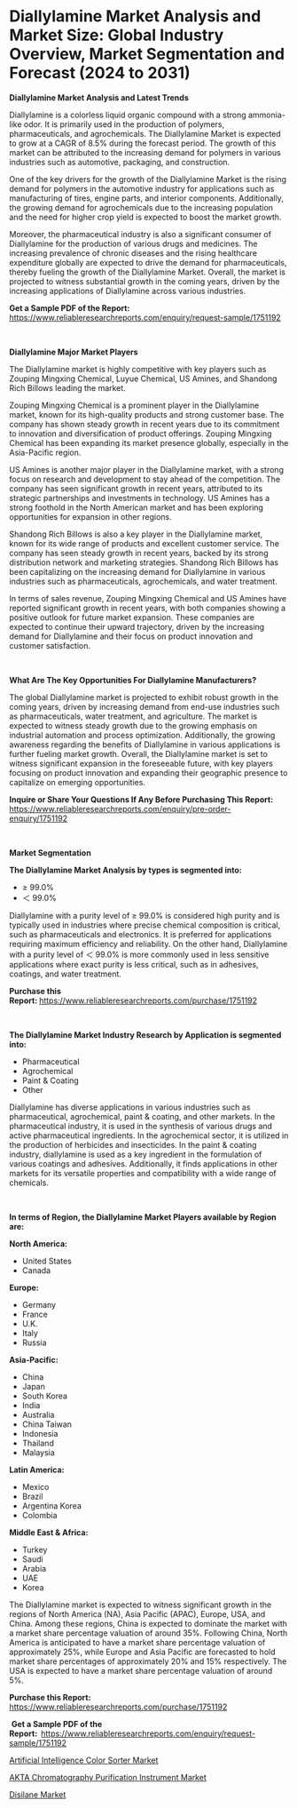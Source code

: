 <p><h1>Diallylamine Market Analysis and Market Size: Global Industry Overview, Market Segmentation and Forecast (2024 to 2031)</h1></p><p><strong>Diallylamine Market Analysis and Latest Trends</strong></p>
<p><p>Diallylamine is a colorless liquid organic compound with a strong ammonia-like odor. It is primarily used in the production of polymers, pharmaceuticals, and agrochemicals. The Diallylamine Market is expected to grow at a CAGR of 8.5% during the forecast period. The growth of this market can be attributed to the increasing demand for polymers in various industries such as automotive, packaging, and construction.</p><p>One of the key drivers for the growth of the Diallylamine Market is the rising demand for polymers in the automotive industry for applications such as manufacturing of tires, engine parts, and interior components. Additionally, the growing demand for agrochemicals due to the increasing population and the need for higher crop yield is expected to boost the market growth.</p><p>Moreover, the pharmaceutical industry is also a significant consumer of Diallylamine for the production of various drugs and medicines. The increasing prevalence of chronic diseases and the rising healthcare expenditure globally are expected to drive the demand for pharmaceuticals, thereby fueling the growth of the Diallylamine Market. Overall, the market is projected to witness substantial growth in the coming years, driven by the increasing applications of Diallylamine across various industries.</p></p>
<p><strong>Get a Sample PDF of the Report:&nbsp;</strong> <a href="https://www.reliableresearchreports.com/enquiry/request-sample/1751192">https://www.reliableresearchreports.com/enquiry/request-sample/1751192</a></p>
<p>&nbsp;</p>
<p><strong>Diallylamine Major Market Players</strong></p>
<p><p>The Diallylamine market is highly competitive with key players such as Zouping Mingxing Chemical, Luyue Chemical, US Amines, and Shandong Rich Billows leading the market. </p><p>Zouping Mingxing Chemical is a prominent player in the Diallylamine market, known for its high-quality products and strong customer base. The company has shown steady growth in recent years due to its commitment to innovation and diversification of product offerings. Zouping Mingxing Chemical has been expanding its market presence globally, especially in the Asia-Pacific region.</p><p>US Amines is another major player in the Diallylamine market, with a strong focus on research and development to stay ahead of the competition. The company has seen significant growth in recent years, attributed to its strategic partnerships and investments in technology. US Amines has a strong foothold in the North American market and has been exploring opportunities for expansion in other regions.</p><p>Shandong Rich Billows is also a key player in the Diallylamine market, known for its wide range of products and excellent customer service. The company has seen steady growth in recent years, backed by its strong distribution network and marketing strategies. Shandong Rich Billows has been capitalizing on the increasing demand for Diallylamine in various industries such as pharmaceuticals, agrochemicals, and water treatment.</p><p>In terms of sales revenue, Zouping Mingxing Chemical and US Amines have reported significant growth in recent years, with both companies showing a positive outlook for future market expansion. These companies are expected to continue their upward trajectory, driven by the increasing demand for Diallylamine and their focus on product innovation and customer satisfaction.</p></p>
<p>&nbsp;</p>
<p><strong>What Are The Key Opportunities For Diallylamine Manufacturers?</strong></p>
<p><p>The global Diallylamine market is projected to exhibit robust growth in the coming years, driven by increasing demand from end-use industries such as pharmaceuticals, water treatment, and agriculture. The market is expected to witness steady growth due to the growing emphasis on industrial automation and process optimization. Additionally, the growing awareness regarding the benefits of Diallylamine in various applications is further fueling market growth. Overall, the Diallylamine market is set to witness significant expansion in the foreseeable future, with key players focusing on product innovation and expanding their geographic presence to capitalize on emerging opportunities.</p></p>
<p><strong>Inquire or Share Your Questions If Any Before Purchasing This Report:</strong> <a href="https://www.reliableresearchreports.com/enquiry/pre-order-enquiry/1751192">https://www.reliableresearchreports.com/enquiry/pre-order-enquiry/1751192</a></p>
<p>&nbsp;</p>
<p><strong>Market Segmentation</strong></p>
<p><strong>The Diallylamine Market Analysis by types is segmented into:</strong></p>
<p><ul><li>≥ 99.0%</li><li>＜ 99.0%</li></ul></p>
<p><p>Diallylamine with a purity level of ≥ 99.0% is considered high purity and is typically used in industries where precise chemical composition is critical, such as pharmaceuticals and electronics. It is preferred for applications requiring maximum efficiency and reliability. On the other hand, Diallylamine with a purity level of ＜ 99.0% is more commonly used in less sensitive applications where exact purity is less critical, such as in adhesives, coatings, and water treatment.</p></p>
<p><strong>Purchase this Report:&nbsp;</strong><a href="https://www.reliableresearchreports.com/purchase/1751192">https://www.reliableresearchreports.com/purchase/1751192</a></p>
<p>&nbsp;</p>
<p><strong>The Diallylamine Market Industry Research by Application is segmented into:</strong></p>
<p><ul><li>Pharmaceutical</li><li>Agrochemical</li><li>Paint & Coating</li><li>Other</li></ul></p>
<p><p>Diallylamine has diverse applications in various industries such as pharmaceutical, agrochemical, paint & coating, and other markets. In the pharmaceutical industry, it is used in the synthesis of various drugs and active pharmaceutical ingredients. In the agrochemical sector, it is utilized in the production of herbicides and insecticides. In the paint & coating industry, diallylamine is used as a key ingredient in the formulation of various coatings and adhesives. Additionally, it finds applications in other markets for its versatile properties and compatibility with a wide range of chemicals.</p></p>
<p>&nbsp;</p>
<p><strong>In terms of Region, the Diallylamine Market Players available by Region are:</strong></p>
<p>
    <p> <strong> North America: </strong>
        <ul>
            <li>United States</li>
            <li>Canada</li>
        </ul>
        </p> 
    <p> <strong> Europe: </strong>
        <ul>
            <li>Germany</li>
            <li>France</li>
            <li>U.K.</li>
            <li>Italy</li>
            <li>Russia</li>
        </ul>
        </p> 
    <p> <strong> Asia-Pacific: </strong>
        <ul>
            <li>China</li>
            <li>Japan</li>
            <li>South Korea</li>
            <li>India</li>
            <li>Australia</li>
            <li>China Taiwan</li>
            <li>Indonesia</li>
            <li>Thailand</li>
            <li>Malaysia</li>
        </ul>
        </p> 
    <p> <strong> Latin America: </strong>
        <ul>
            <li>Mexico</li>
            <li>Brazil</li>
            <li>Argentina Korea</li>
            <li>Colombia</li>
        </ul>
        </p> 
    <p> <strong> Middle East & Africa: </strong>
        <ul>
            <li>Turkey</li>
            <li>Saudi</li>
            <li>Arabia</li>
            <li>UAE</li>
            <li>Korea</li>
        </ul>
    </p>
    </p>
<p><p>The Diallylamine market is expected to witness significant growth in the regions of North America (NA), Asia Pacific (APAC), Europe, USA, and China. Among these regions, China is expected to dominate the market with a market share percentage valuation of around 35%. Following China, North America is anticipated to have a market share percentage valuation of approximately 25%, while Europe and Asia Pacific are forecasted to hold market share percentages of approximately 20% and 15% respectively. The USA is expected to have a market share percentage valuation of around 5%.</p></p>
<p><strong>Purchase this Report: </strong><a href="https://www.reliableresearchreports.com/purchase/1751192">https://www.reliableresearchreports.com/purchase/1751192</a></p>
<p>&nbsp;<strong>Get a Sample PDF of the Report:&nbsp;&nbsp;</strong><a href="https://www.reliableresearchreports.com/enquiry/request-sample/1751192">https://www.reliableresearchreports.com/enquiry/request-sample/1751192</a></p>
<p><strong></strong></p>
<p><p><a href="https://view.publitas.com/reportprime-1/artificial-intelligence-color-sorter-market-dynamics-2023-2030-also-about-its-market-trends-projections-and-opportunities/">Artificial Intelligence Color Sorter Market</a></p><p><a href="https://view.publitas.com/reportprime-1/akta-chromatography-purification-instrument-market-size-growth-and-forecast-from-2023-2030/">AKTA Chromatography Purification Instrument Market</a></p><p><a href="https://github.com/mahnoor2003/Market-Research-Report-List-3/blob/main/disilane-market.md">Disilane Market</a></p></p>